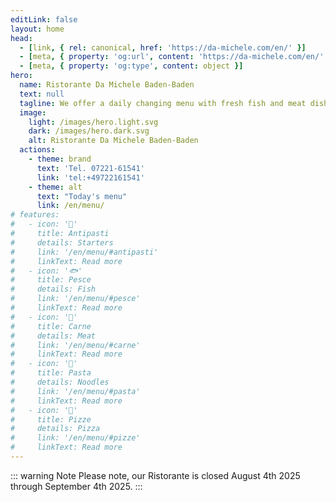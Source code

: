 ```yaml
---
editLink: false
layout: home
head:
  - [link, { rel: canonical, href: 'https://da-michele.com/en/' }]
  - [meta, { property: 'og:url', content: 'https://da-michele.com/en/' }]
  - [meta, { property: 'og:type', content: object }]
hero:
  name: Ristorante Da Michele Baden-Baden
  text: null
  tagline: We offer a daily changing menu with fresh fish and meat dishes as well as the usual Italian classics.
  image:
    light: /images/hero.light.svg
    dark: /images/hero.dark.svg
    alt: Ristorante Da Michele Baden-Baden
  actions:
    - theme: brand
      text: 'Tel. 07221-61541'
      link: 'tel:+49722161541'
    - theme: alt
      text: "Today's menu"
      link: /en/menu/
# features:
#   - icon: '🥗'
#     title: Antipasti
#     details: Starters
#     link: '/en/menu/#antipasti'
#     linkText: Read more
#   - icon: '🐟'
#     title: Pesce
#     details: Fish
#     link: '/en/menu/#pesce'
#     linkText: Read more
#   - icon: '🥩'
#     title: Carne
#     details: Meat
#     link: '/en/menu/#carne'
#     linkText: Read more
#   - icon: '🍝'
#     title: Pasta
#     details: Noodles
#     link: '/en/menu/#pasta'
#     linkText: Read more
#   - icon: '🍕'
#     title: Pizze
#     details: Pizza
#     link: '/en/menu/#pizze'
#     linkText: Read more
---
```


::: warning Note
Please note, our Ristorante is closed August 4th 2025 through September 4th 2025.
:::
